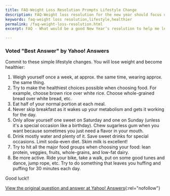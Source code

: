 ```yaml
---
title: FAQ-Weight Loss Resolution Prompts Lifestyle Change
description: FAQ-Weight loss resolution for the new year should focus on lifestyle changes that involve healthier habits such as regular exercise and proper nutrition.
keywords: faq-weight loss resolution,lifestyle,healthier
permalink: /faq-weight-loss-resolution.html
excerpt: FAQ - What would be a good New Year’s resolution to help me lose weight? Voted "Best Answer" by Yahoo! Answers

---
```


### Voted "Best Answer" by Yahoo! Answers

Commit to these simple lifestyle changes. You will lose weight and become healthier:

1. Weigh yourself once a week, at approx. the same time, wearing approx. the same thing.
2. Try to make the healthiest choices possible when choosing food. For example, choose brown rice over white rice. Choose whole-grained bread over white bread, etc. 
3. Eat half of your normal portion at each meal.
4. Never skip breakfast as it wakes up your metabolism and gets it working for the day.
5. Only allow yourself one sweet on Saturday and one on Sunday (unless it's a special occasion like a birthday). Chew sugarless gum when you want because sometimes you just need a flavor in your mouth.
6. Drink mostly water and plenty of it. Save sweet drinks for special occasions. Limit soda-even diet. Skim milk is excellent!
7. Try to hit all the major food groups when choosing your food: lean protein, veggies, fruits, whole-grains, and low-fat dairy.
8. Be more active. Ride your bike, take a walk, put on some good tunes and dance, jump rope, etc. Try to do something that leaves you huffing and puffing for 30 minutes each day. 

Good luck!!

[View the original question and answer at Yahoo! Answers](http://answers.yahoo.com/question/?qid=20081221115805AAmIDuH){:rel="nofollow"}